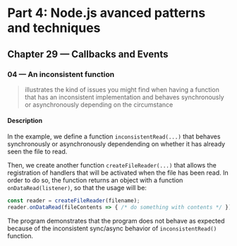 # Part 4: Node.js avanced patterns and techniques
## Chapter 29 &mdash; Callbacks and Events
### 04 &mdash; An inconsistent function
> illustrates the kind of issues you might find when having a function that has an inconsistent implementation and behaves synchronously or asynchronously depending on the circumstance

#### Description

In the example, we define a function `inconsistentRead(...)` that behaves synchronously or asynchronously dependending on whether it has already seen the file to read.

Then, we create another function `createFileReader(...)` that allows the registration of handlers that will be activated when the file has been read. In order to do so, the function returns an object with a function `onDataRead(listener)`, so that the usage will be:

```javascript
const reader = createFileReader(filename);
reader.onDataRead(fileContents => { /* do something with contents */ });
```

The program demonstrates that the program does not behave as expected because of the inconsistent sync/async behavior of `inconsistentRead()` function.
